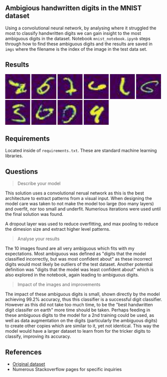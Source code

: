 ## Ambigious handwritten digits in the MNIST dataset

Using a convolutional neural network, by analysing where it struggled the most to classify handwritten digits we can gain insight to the most ambiguous digits in the dataset. Notebook `mnist_notebook.ipynb` steps through how to find these ambiguous digits and the results are saved in `imgs` where the filename is the index of the image in the test data set.

## Results

<p float="middle">
<img src="imgs/4176.jpg" width="80" height="80">
<img src="imgs/9729.jpg" width="80" height="80">
<img src="imgs/1226.jpg" width="80" height="80">
<img src="imgs/3520.jpg" width="80" height="80">
<img src="imgs/2654.jpg" width="80" height="80">
<img src="imgs/1014.jpg" width="80" height="80">
<img src="imgs/2597.jpg" width="80" height="80">
<img src="imgs/445.jpg" width="80" height="80">
<img src="imgs/6597.jpg" width="80" height="80">
<img src="imgs/2130.jpg" width="80" height="80">
</p>

## Requirements

Located inside of `requirements.txt`. These are standard machine learning libraries.

## Questions

> Describe your model

This solution uses a convolutional nerual network as this is the best architecture to extract patterns from a visual input. When designing the model care was taken to not make the model too large (too many layers) and overfit, nor too small and underfit. Numerious iterations were used until the final solution was found.

A dropout layer was used to reduce overfitting, and max pooling to reduce the dimesion size and extract higher level patterns.

> Analyse your results

The 10 images found are all very ambiguous which fits with my expectations. Most ambiguous was defined as "digits that the model classified incorrectly, but was most confident about" as these incorrect digits would most likely be outliers of the test dataset. Another potential definition was "digits that the model was least confident about" which is also explored in the notebook, again leading to ambiguous digits.

> Impact of the images and improvements

The impact of these ambiguous digits is small, shown directly by the model achieving 99.2% accuracy, thus this classifier is a successful digit classifier. However as this did not take too much time, to be the "best handwritten digit classifer on earth" more time should be taken. Perhaps feeding in these ambiguous digits to the model for a 2nd training could be used, as well as data augmentation on the digits (particularly the ambiguous digits) to create other copies which are similar to it, yet not identical. This way the model would have a larger dataset to learn from for the tricker digits to classify, improving its accuracy. 

## References
- [Original dataset](http://yann.lecun.com/exdb/mnist/)
- Numerous Stackoverflow pages for specific inquiries
